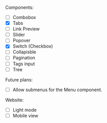 Components:

- [ ] Combobox
- [x] Tabs
- [ ] Link Preview
- [ ] Slider
- [ ] Popover
- [x] Switch (Checkbox)
- [ ] Collapisble
- [ ] Pagination
- [ ] Tags input
- [ ] Tree

Future plans:

- [ ] Allow submenus for the Menu component.

Website:

- [ ] Light mode
- [ ] Mobile view
